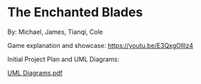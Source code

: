 # The Enchanted Blades
By: Michael, James, Tianqi, Cole

Game explanation and showcase:
https://youtu.be/E3QxgOIlIz4

Initial Project Plan and UML Diagrams:

[UML Diagrams.pdf](https://github.com/mdigius/The-Enchanted-Blades/files/11277768/UML.Diagrams.pdf)


